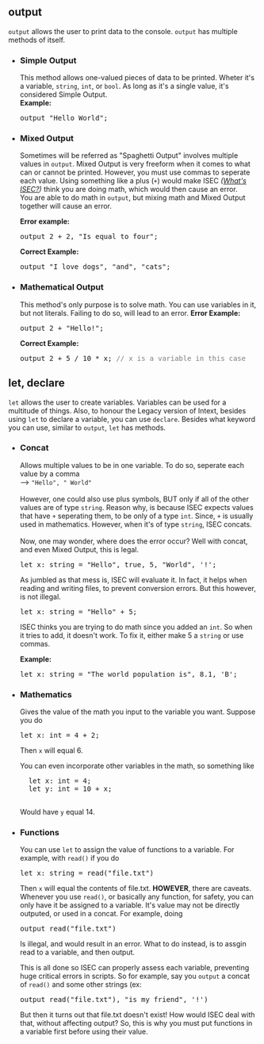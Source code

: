 ## output
`output` allows the user to print data to the console. `output` has multiple methods of itself.

- ### Simple Output
    This method allows one-valued pieces of data to be printed. Wheter it's a variable, `string`, `int`, or `bool`. As long as it's a single value, it's considered Simple Output.
    <br>
    <b>Example:</b>
    <pre class="cd">output "Hello World";</pre>

- ### Mixed Output
    Sometimes will be referred as "Spaghetti Output" involves multiple values in ``output``. Mixed Output is very freeform when it comes to what can or cannot be printed. However, you must use commas to seperate each value. Using something like a plus (`+`) would make ISEC *([What's ISEC?](concepts.md))* think you are doing math, which would then cause an error.
    <br>
    You are able to do math in `output`, but mixing math and Mixed Output together will cause an error.
    
    <b>Error example:</b>
    <pre>output 2 + 2, "Is equal to four";</pre>
    <b>Correct Example:</b>
    <pre>output "I love dogs", "and", "cats";</pre>

- ### Mathematical Output
    This method's only purpose is to solve math. You can use variables in it, but not literals. Failing to do so, will lead to an error.
    <b>Error Example:</b>
    <pre>output 2 + "Hello!";</pre>
    <b>Correct Example:</b>
    <pre>output 2 + 5 / 10 * x; <span style="color: grey;">// x is a variable in this case</span></pre>


## let, declare
`let` allows the user to create variables. Variables can be used for a multitude of things. Also, to honour the Legacy version of Intext, besides using `let` to declare a variable, you can use `declare`. Besides what keyword you can use, similar to `output`, `let` has methods.

- ### Concat
    Allows multiple values to be in one variable. To do so, seperate each value by a comma <br>--> <code>"Hello", " World"</code>
    <br>
    <br>
    However, one could also use plus symbols, BUT only if all of the other values are of type `string`. Reason why, is because ISEC expects values that have `+` seperating them, to be only of a type `int`. Since, `+` is usually used in mathematics. However, when it's of type `string`, ISEC concats. 
    <br>
    <br>
    Now, one may wonder, where does the error occur? Well with concat, and even Mixed Output, this is legal.
    <pre>let x: string = "Hello", true, 5, "World", '!';</pre> 
    As jumbled as that mess is, ISEC will evaluate it. In fact, it helps when reading and writing files, to prevent conversion errors. But this however, is not illegal.
    <pre>let x: string = "Hello" + 5;</pre>
    ISEC thinks you are trying to do math since you added an `int`. So when it tries to add, it doesn't work. To fix it, either make 5 a `string` or use commas.

    <b>Example:</b>
    <pre>let x: string = "The world population is", 8.1, 'B';</pre>

- ### Mathematics
    Gives the value of the math you input to the variable you want. Suppose you do
    <pre>let x: int = 4 + 2;</pre>
    Then `x` will equal 6.

    You can even incorporate other variables in the math, so something like
    <pre>
    let x: int = 4;
    let y: int = 10 + x;
    </pre>
    Would have `y` equal 14.

- ### Functions
    You can use `let` to assign the value of functions to a variable. For example, with `read()` if you do 
    <pre>let x: string = read("file.txt")</pre>
    Then `x` will equal the contents of file.txt. **HOWEVER**, there are caveats. Whenever you use `read()`, or basically any function, for safety, you can only have it be assigned to a variable. It's value may not be directly outputed, or used in a concat. For example, doing 
    <pre>output read("file.txt")</pre>
    Is illegal, and would result in an error. What to do instead, is to assgin read to a variable, and then output. 
    
    This is all done so ISEC can properly assess each variable, preventing huge critical errors in scripts. So for example, say you `output` a concat of `read()` and some other strings (ex: <pre>output read("file.txt"), "is my friend", '!')</pre> But then it turns out that file.txt doesn't exist! How would ISEC deal with that, without affecting output? So, this is why you must put functions in a variable first before using their value.